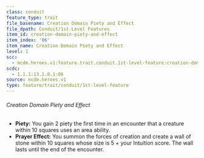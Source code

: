 ```yaml
---
class: conduit
feature_type: trait
file_basename: Creation Domain Piety and Effect
file_dpath: Conduit/1st-Level Features
item_id: creation-domain-piety-and-effect
item_index: '06'
item_name: Creation Domain Piety and Effect
level: 1
scc:
  - mcdm.heroes.v1:feature.trait.conduit.1st-level-feature:creation-domain-piety-and-effect
scdc:
  - 1.1.1:13.1.8.1:06
source: mcdm.heroes.v1
type: feature/trait/conduit/1st-level-feature
---
```


###### Creation Domain Piety and Effect

- **Piety:** You gain 2 piety the first time in an encounter that a creature within 10 squares uses an area ability.
- **Prayer Effect:** You summon the forces of creation and create a wall of stone within 10 squares whose size is 5 + your Intuition score. The wall lasts until the end of the encounter.
